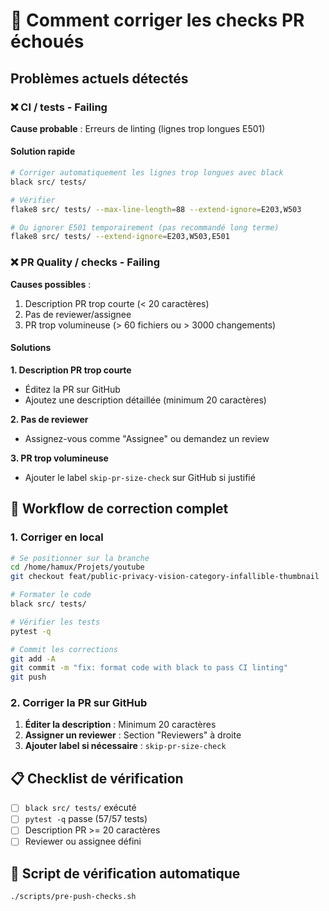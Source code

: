 # 🔧 Comment corriger les checks PR échoués

## Problèmes actuels détectés

### ❌ CI / tests - Failing

**Cause probable** : Erreurs de linting (lignes trop longues E501)

#### Solution rapide

```bash
# Corriger automatiquement les lignes trop longues avec black
black src/ tests/

# Vérifier
flake8 src/ tests/ --max-line-length=88 --extend-ignore=E203,W503

# Ou ignorer E501 temporairement (pas recommandé long terme)
flake8 src/ tests/ --extend-ignore=E203,W503,E501
```

### ❌ PR Quality / checks - Failing

**Causes possibles** :

1. Description PR trop courte (< 20 caractères)
2. Pas de reviewer/assignee
3. PR trop volumineuse (> 60 fichiers ou > 3000 changements)

#### Solutions

**1. Description PR trop courte**

- Éditez la PR sur GitHub
- Ajoutez une description détaillée (minimum 20 caractères)

**2. Pas de reviewer**

- Assignez-vous comme "Assignee" ou demandez un review

**3. PR trop volumineuse**

- Ajouter le label `skip-pr-size-check` sur GitHub si justifié

## 🚀 Workflow de correction complet

### 1. Corriger en local

```bash
# Se positionner sur la branche
cd /home/hamux/Projets/youtube
git checkout feat/public-privacy-vision-category-infallible-thumbnail

# Formater le code
black src/ tests/

# Vérifier les tests
pytest -q

# Commit les corrections
git add -A
git commit -m "fix: format code with black to pass CI linting"
git push
```

### 2. Corriger la PR sur GitHub

1. **Éditer la description** : Minimum 20 caractères
2. **Assigner un reviewer** : Section "Reviewers" à droite
3. **Ajouter label si nécessaire** : `skip-pr-size-check`

## 📋 Checklist de vérification

- [ ] `black src/ tests/` exécuté
- [ ] `pytest -q` passe (57/57 tests)
- [ ] Description PR >= 20 caractères
- [ ] Reviewer ou assignee défini

## 🎯 Script de vérification automatique

```bash
./scripts/pre-push-checks.sh
```
